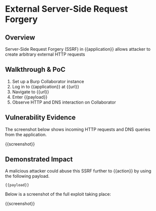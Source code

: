 # External Server-Side Request Forgery

## Overview

<!--
Provide a 1-2 sentence description - see http://cveproject.github.io/docs/content/key-details-phrasing.pdf for tips

This format is a good guide:
[VULNTYPE] in [COMPONENT] in [APPLICATION] allows [ATTACKER] to [IMPACT] via [VECTOR] 
-->

Server-Side Request Forgery (SSRF) in {{application}} allows attacker to create arbitrary external HTTP requests

## Walkthrough & PoC

<!--
Provide a step-by-step walkthrough on how to access the vulnerable injection point, and how to exploit the vulnerability.
Adding a dot-pointed walkthrough with relevant screenshots will speed triage time and result in faster rewards!
-->

1. Set up a Burp Collaborator instance
1. Log in to {{application}} at {{url}}
1. Navigate to {{url}}
1. Enter {{payload}}
1. Observe HTTP and DNS interaction on Collaborator

## Vulnerability Evidence

<!--
Your submission MUST include evidence of the vulnerability and not be theoretical in nature.

For a SSRF, the best evidence is usually a screen recording or image of incoming requests. 
-->

The screenshot below shows incoming HTTP requests and DNS queries from the application.

{{screenshot}}

## Demonstrated Impact

<!--
Where possible and safe, escalate the SSRF to have some kind of tangible security impact, such as exfiltrating data. If no impact can be demonstrated other than receiving external interactions, this will most likely be considered as P5/informational severity.
--> 

A malicious attacker could abuse this SSRF further to {{action}} by using the following payload.

```
{{payload}}
```

Below is a screenshot of the full exploit taking place:

{{screenshot}}